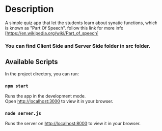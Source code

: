 # Description

A simple quiz app that let the students learn about synatic functions, which is known as "Part Of Speech".
follow this link for more info [https://en.wikipedia.org/wiki/Part_of_speech]

### You can find Client Side and Server Side folder in src folder.

## Available Scripts

In the project directory, you can run:

### `npm start`

Runs the app in the development mode.\
Open [http://localhost:3000](http://localhost:3000) to view it in your browser.


### `node server.js`

Runs the server on [http://localhost:8000](http://localhost:8000) to view it in your browser. 

